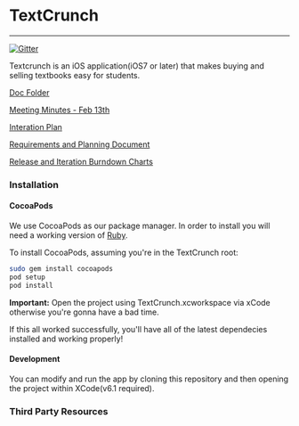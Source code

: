 # TextCrunch
---

[![Gitter](https://badges.gitter.im/Join%20Chat.svg)](https://gitter.im/gcoomber/TextCrunch?utm_source=badge&utm_medium=badge&utm_campaign=pr-badge&utm_content=badge)

Textcrunch is an iOS application(iOS7 or later) that makes buying and selling textbooks easy for students.

[Doc Folder](https://drive.google.com/a/ualberta.ca/?tab=mo#folders/0B3Dml7eFPSQ-cnJ2TVFNdmhtU2s)

[Meeting Minutes - Feb 13th](https://docs.google.com/document/d/11F-L3x2ccZE2GWCgL6mIrnn2eDma-uQzakEOv66Hdhg/edit?usp=sharing)

[Interation Plan](https://docs.google.com/spreadsheets/d/1stDzi9Jg7wkI0EvA0Bl5i-6_2FDbe8f8oR2sb_0ZHO4/edit?usp=sharing)

[Requirements and Planning Document](https://docs.google.com/a/ualberta.ca/document/d/1bmjq_dkj4x_Q1tWqtzVzgbF_mbeWVTM-F2QmuKVp4K0/edit#heading=h.rf5nc6mi4le2)

[Release and Iteration Burndown Charts](https://docs.google.com/document/d/1kTm439JJk_D3D2b_TaEKMjeV1N-D-kJ1AzcBl5fU14I/edit?usp=sharing)

### Installation

#### CocoaPods

We use CocoaPods as our package manager. In order to install you will need
a working version of
[Ruby](https://www.ruby-lang.org/en/documentation/installation/).

To install CocoaPods, assuming you're in the TextCrunch root:

```bash
sudo gem install cocoapods
pod setup
pod install
```
**Important:** Open the project using TextCrunch.xcworkspace via xCode
otherwise you're gonna have a bad time.

If this all worked successfully, you'll have all of the latest dependecies
installed and working properly!


#### Development

You can modify and run the app by cloning this repository and then opening the project within XCode(v6.1 required).

### Third Party Resources
